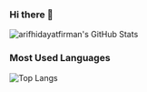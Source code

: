 ### Hi there 👋

![arifhidayatfirman's GitHub Stats](https://github-readme-stats.vercel.app/api?username=arifhidayatfirman&cache_seconds=0&show_icons=true&count_private=true&theme=dark)

### Most Used Languages

![Top Langs](https://github-readme-stats.vercel.app/api/top-langs/?username=arifhidayatfirman&cache_seconds=0&count_private=true&layout=compact&theme=dark)


<!--
**arifhidayatfirman/arifhidayatfirman** is a ✨ _special_ ✨ repository because its `README.md` (this file) appears on your GitHub profile.

Here are some ideas to get you started:

- 🔭 I’m currently working on ...
- 🌱 I’m currently learning ...
- 👯 I’m looking to collaborate on ...
- 🤔 I’m looking for help with ...
- 💬 Ask me about ...
- 📫 How to reach me: ...
- 😄 Pronouns: ...
- ⚡ Fun fact: ...
-->
